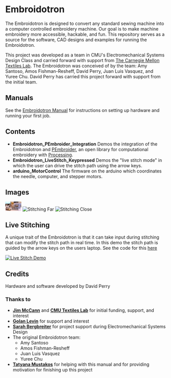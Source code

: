 # Embroidotron
The Embroidotron is designed to convert any standard sewing machine into a computer controlled embroidery machine. Our goal is to make machine embroidery more accessible, hackable, and fun. This repository serves as a source for the software, CAD designs and examples for running the Embroidotron.

This project was developed as a team in CMU's Electromechanical Systems Design Class and carried forward with support from [The Carnegie Mellon Textiles Lab](https://textiles-lab.github.io/). The Embroidotron was conceived of by the team: Amy Santoso, Amos Fishman-Resheff, David Perry, Juan Luis Vasquez, and Yuree Chu. David Perry has carried this project forward with support from the initial team.

## Manuals
See the [Embroidotron Manual](https://docs.google.com/presentation/d/e/2PACX-1vQDnrs32w4o7STt2GDkAjPlq3Xo2kj3-9yWwGp2af6CuQFf4LI4kpUE5b-No-ILSyXCkttRJLsAB5MZ/pub?start=false&loop=false&delayms=3000) for instructions on setting up hardware and running your first job.

## Contents

 - **Embroidotron_PEmbroider_Integration** 
Demos the integration of the Embroidotron and [PEmbroider](https://github.com/CreativeInquiry/PEmbroider), an open library for computational embroidery with [Processing](http://processing.org/).
 - **Embroidotron_LiveStitch_Keypressed**
Demos the "live stitch mode" in which the user can drive the stitch path using the arrow keys.
 - **arduino_MotorControl**
 The firmware on the arduino which coordinates the needle, computer, and stepper motors.
 
## Images
<img
  src="https://github.com/DavidBPerry/Embroidotron/blob/master/Embroido_Documentation/PXL_20210723_194200352.jpg?raw=true"
  alt="Embroidotron"
  style="display: inline-block; margin: 0 auto; max-width: 50px">
<img
  src="https://github.com/DavidBPerry/Embroidotron/blob/master/Embroido_Documentation/far_stitching_1.gif?raw=true"
  alt="Stitching Far"
  style="display: inline-block; margin: 0 auto; max-width: 200px">
<img
  src="https://github.com/DavidBPerry/Embroidotron/blob/master/Embroido_Documentation/close_stitching_1.gif?raw=true"
  alt="Stitching Close"
  style="display: inline-block; margin: 0 auto; max-width: 200px">
  
## Live Stitching
A unique trait of the Embroidotron is that it can take input during stitching that can modify the stitch path in real time. In this demo the stitch path is guided by the arrow keys on the users laptop. See the code for this [here](https://github.com/DavidBPerry/Embroidotron/blob/master/Embroidotron_Processing/Embroidotron_LiveStitch_Keypressed/Embroidotron_LiveStitch_Keypressed.pde)

[![Live Stitch Demo](https://img.youtube.com/vi/fqFlIdqWc_c/0.jpg)](https://www.youtube.com/watch?v=fqFlIdqWc_c)



## Credits
Hardware and software developed by David Perry
### Thanks to
- **[Jim McCann](http://www.cs.cmu.edu/~jmccann/)** and **[CMU Textiles Lab](https://textiles-lab.github.io/)** for initial funding, support, and interest
- **[Golan Levin](http://flong.com/archive/bio/en/index.html)** for support and interest
- **[Sarah Bergbreiter](https://www.meche.engineering.cmu.edu/directory/bios/bergbreiter-sarah.html)** for project support during Electromechanical Systems Design
- The original Embroidotron team: 
	- Amy Santoso
	- Amos Fishman-Resheff
	- Juan Luis Vasquez
	- Yuree Chu
- **[Tatyana Mustakos](https://tatyanade.github.io/portfolio//)** for helping with this manual and for providing motivation for finishing up this project
